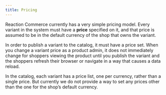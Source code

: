 ```yaml
---
title: Pricing
---
```


Reaction Commerce currently has a very simple pricing model. Every variant in the system must have a **price** specified on it, and that price is assumed to be in the default currency of the shop that owns the variant.

In order to publish a variant to the catalog, it must have a price set. When you change a variant price as a product admin, it does not immediately change for shoppers viewing the product until you publish the variant and the shoppers refresh their browser or navigate in a way that causes a data reload.

In the catalog, each variant has a price list, one per currency, rather than a single price. But currently we do not provide a way to set any prices other than the one for the shop’s default currency.
